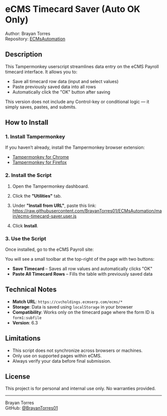 # eCMS Timecard Saver (Auto OK Only)

Author: Brayan Torres  
Repository: [ECMsAutomation](https://github.com/BrayanTorres01/ECMsAutomation)

## Description

This Tampermonkey userscript streamlines data entry on the eCMS Payroll timecard interface. It allows you to:

- Save all timecard row data (input and select values)
- Paste previously saved data into all rows
- Automatically click the "OK" button after saving

This version does not include any Control-key or conditional logic — it simply saves, pastes, and submits.

## How to Install

### 1. Install Tampermonkey

If you haven’t already, install the Tampermonkey browser extension:

- [Tampermonkey for Chrome](https://chrome.google.com/webstore/detail/tampermonkey/dhdgffkkebhmkfjojejmpbldmpobfkfo)
- [Tampermonkey for Firefox](https://addons.mozilla.org/en-US/firefox/addon/tampermonkey/)

### 2. Install the Script

1. Open the Tampermonkey dashboard.
2. Click the **"Utilities"** tab.
3. Under **"Install from URL"**, paste this link:
https://raw.githubusercontent.com/BrayanTorres01/ECMsAutomation/main/ecms-timecard-saver.user.js

4. Click **Install**.

### 3. Use the Script

Once installed, go to the eCMS Payroll site:

You will see a small toolbar at the top-right of the page with two buttons:
- **Save Timecard** – Saves all row values and automatically clicks "OK"
- **Paste All Timecard Rows** – Fills the table with previously saved data

## Technical Notes

- **Match URL**: `https://cvcholdings.ecmserp.com/ecms/*`
- **Storage**: Data is saved using `localStorage` in your browser
- **Compatibility**: Works only on the timecard page where the form ID is `form1:subfile`
- **Version**: 6.3

## Limitations

- This script does not synchronize across browsers or machines.
- Only use on supported pages within eCMS.
- Always verify your data before final submission.

## License

This project is for personal and internal use only. No warranties provided.

---

Brayan Torres  
GitHub: [@BrayanTorres01](https://github.com/BrayanTorres01)


